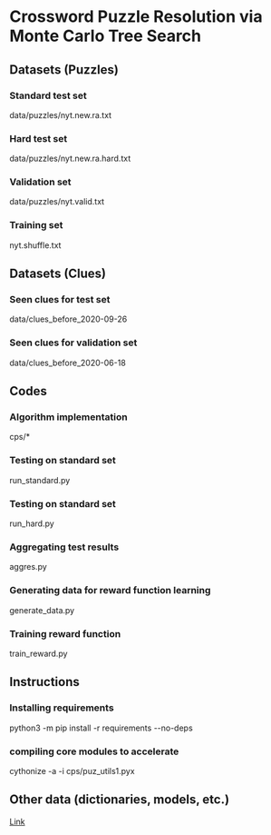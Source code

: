 # Crossword Puzzle Resolution via Monte Carlo Tree Search

## Datasets (Puzzles)
### Standard test set
data/puzzles/nyt.new.ra.txt
### Hard test set
data/puzzles/nyt.new.ra.hard.txt
### Validation set
data/puzzles/nyt.valid.txt
### Training set
nyt.shuffle.txt

## Datasets (Clues)
### Seen clues for test set
data/clues_before_2020-09-26
### Seen clues for validation set
data/clues_before_2020-06-18

## Codes
### Algorithm implementation
cps/*

### Testing on standard set
run_standard.py

### Testing on standard set
run_hard.py

### Aggregating test results
aggres.py

### Generating data for reward function learning
generate_data.py

### Training reward function
train_reward.py

## Instructions

### Installing requirements
python3 -m pip install -r requirements --no-deps

### compiling core modules to accelerate
cythonize -a -i cps/puz_utils1.pyx

## Other data (dictionaries, models, etc.)
[Link](https://u.pcloud.link/publink/show?code=XZvu7RVZJbsfpViTsRhJ0bDNb647lz8mJp57)